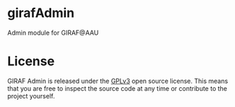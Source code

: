 girafAdmin
==========

Admin module for GIRAF@AAU


License
==========
GIRAF Admin is released under the [GPLv3](http://www.gnu.org/licenses/gpl.txt) open source license. This means that you are free to inspect the source code at any time or contribute to the project yourself.
